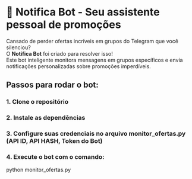 # 🤖 Notifica Bot - Seu assistente pessoal de promoções 

Cansado de perder ofertas incríveis em grupos do Telegram que você silenciou?  
O **Notifica Bot** foi criado para resolver isso!  
Este bot inteligente monitora mensagens em grupos específicos e envia notificações personalizadas sobre promoções imperdíveis.

## Passos para rodar o bot:

### 1. Clone o repositório

### 2. Instale as dependências

### 3. Configure suas credenciais no arquivo monitor_ofertas.py (API ID, API HASH, Token do Bot)

### 4. Execute o bot com o comando:
python monitor_ofertas.py
